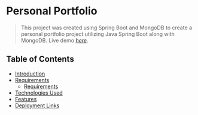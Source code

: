 # Personal Portfolio
> This project was created using Spring Boot and MongoDB to create a personal portfolio project utilizing Java Spring Boot along with MongoDB. 
> Live demo [_here_](https://micahmiller.herokuapp.com). <!-- If you have the project hosted somewhere, include the link here. -->

## Table of Contents
* [Introduction](#intro)
* [Requirements](#questions)
    - [Requirements](#questions)
* [Technologies Used](#technologies-used)
* [Features](#features)
* [Deployment Links](#deployment-links)


